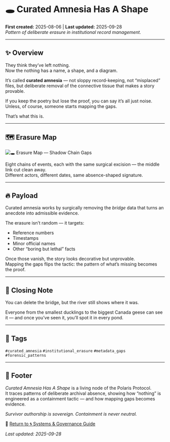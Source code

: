 # 🕳️ Curated Amnesia Has A Shape
**First created:** 2025-08-06 | **Last updated:** 2025-09-28  
*Pattern of deliberate erasure in institutional record management.*  

---

## ✨ Overview  

They think they’ve left nothing.  
Now the nothing has a name, a shape, and a diagram.  

It’s called **curated amnesia** — not sloppy record-keeping, not “misplaced” files, but deliberate removal of the connective tissue that makes a story provable.  

If you keep the poetry but lose the proof, you can say it’s all just noise.<br>
Unless, of course, someone starts mapping the gaps.  

That’s what this is.  

---

## 🗺️ Erasure Map  

![🕳️ Erasure Map — Shadow Chain Gaps](polaris_erasure_map.png)  

Eight chains of events, each with the same surgical excision — the middle link cut clean away.  
Different actors, different dates, same absence-shaped signature.  

---

## 🔥 Payload  

Curated amnesia works by surgically removing the *bridge* data that turns an anecdote into admissible evidence.  

The erasure isn’t random — it targets:  
- Reference numbers  
- Timestamps  
- Minor official names  
- Other “boring but lethal” facts  

Once those vanish, the story looks decorative but unprovable.  
Mapping the gaps flips the tactic: the pattern of what’s missing becomes the proof.  

---

## 🧿 Closing Note  

You can delete the bridge, but the river still shows where it was.  

Everyone from the smallest ducklings to the biggest Canada geese can see it — and once you’ve seen it, you’ll spot it in every pond.  

---

## 🔖 Tags  

`#curated_amnesia` `#institutional_erasure` `#metadata_gaps` `#forensic_patterns`  

---

## 🏮 Footer  

*Curated Amnesia Has A Shape* is a living node of the Polaris Protocol.  
It traces patterns of deliberate archival absence, showing how “nothing” is engineered as a containment tactic — and how mapping gaps becomes evidence.  

*Survivor authorship is sovereign. Containment is never neutral.*

🏮 [Return to 🌀 Systems & Governance Guide](./README.md)  

_Last updated: 2025-09-28_
